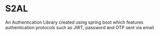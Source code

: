 # S2AL
An Authentication Library created using spring boot which features authentication protocols such as JWT, password and OTP sent via email
